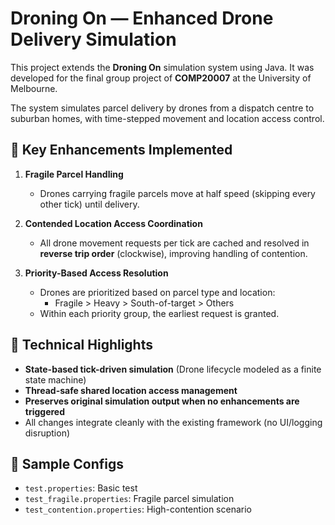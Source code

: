 # Droning On — Enhanced Drone Delivery Simulation

This project extends the **Droning On** simulation system using Java. It was developed for the final group project of **COMP20007** at the University of Melbourne.

The system simulates parcel delivery by drones from a dispatch centre to suburban homes, with time-stepped movement and location access control.

## 🔧 Key Enhancements Implemented

1. **Fragile Parcel Handling**  
   - Drones carrying fragile parcels move at half speed (skipping every other tick) until delivery.

2. **Contended Location Access Coordination**  
   - All drone movement requests per tick are cached and resolved in **reverse trip order** (clockwise), improving handling of contention.

3. **Priority-Based Access Resolution**  
   - Drones are prioritized based on parcel type and location:
     - Fragile > Heavy > South-of-target > Others  
   - Within each priority group, the earliest request is granted.

## 🧱 Technical Highlights

- **State-based tick-driven simulation** (Drone lifecycle modeled as a finite state machine)
- **Thread-safe shared location access management**
- **Preserves original simulation output when no enhancements are triggered**
- All changes integrate cleanly with the existing framework (no UI/logging disruption)


## 🧪 Sample Configs

- `test.properties`: Basic test  
- `test_fragile.properties`: Fragile parcel simulation  
- `test_contention.properties`: High-contention scenario

